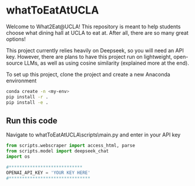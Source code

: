 # whatToEatAtUCLA

Welcome to What2Eat@UCLA! This repository is meant to help students choose what dining hall at UCLA to eat at. After all, there are so many great options!

This project currently relies heavily on Deepseek, so you will need an API key. However, there are plans to have this project run on lightweight, open-source LLMs, as well as using cosine similarity (explained more at the end).

To set up this project, clone the project and create a new Anaconda environment

```sh
conda create -n <my-env>
pip install -r .
pip install -e .
```

## Run this code
Navigate to whatToEatAtUCLA\scripts\main.py and enter in your API key 

```python
from scripts.webscraper import access_html, parse 
from scripts.model import deepseek_chat
import os 

#****************************
OPENAI_API_KEY = 'YOUR KEY HERE'
#*******************************
